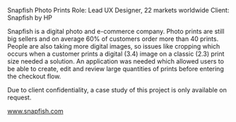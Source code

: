 Snapfish Photo Prints
Role: Lead UX Designer, 22 markets worldwide
Client: Snapfish by HP

Snapfish is a digital photo and e-commerce company. Photo prints are still big sellers and on average 60% of customers order more than 40 prints. People are also taking more digital images, so issues like cropping which occurs when a customer prints a digital (3.4) image on a classic (2.3) print size needed a solution. An application was needed which allowed users to be able to create, edit and review large quantities of prints before entering the checkout flow.

Due to client confidentiality, a case study of this project is only available on request.

www.snapfish.com
